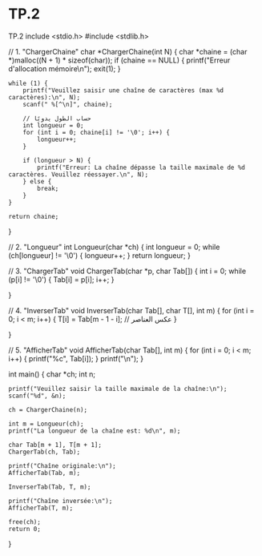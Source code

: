 # TP.2
TP.2
include <stdio.h>
#include <stdlib.h>

// 1. "ChargerChaine"
char *ChargerChaine(int N) {
    char *chaine = (char *)malloc((N + 1) * sizeof(char));
    if (chaine == NULL) {
        printf("Erreur d'allocation mémoire\n");
        exit(1);
    }

    while (1) {
        printf("Veuillez saisir une chaîne de caractères (max %d caractères):\n", N);
        scanf(" %[^\n]", chaine);

        // حساب الطول يدويًا
        int longueur = 0;
        for (int i = 0; chaine[i] != '\0'; i++) {
            longueur++;
        }

        if (longueur > N) {
            printf("Erreur: La chaîne dépasse la taille maximale de %d caractères. Veuillez réessayer.\n", N);
        } else {
            break;
        }
    }

    return chaine;
}

// 2. "Longueur"
int Longueur(char *ch) {
    int longueur = 0;
    while (ch[longueur] != '\0') {
        longueur++;
    }
    return longueur;
}

// 3. "ChargerTab"
void ChargerTab(char *p, char Tab[]) {
    int i = 0;
    while (p[i] != '\0') {
        Tab[i] = p[i];
        i++;
    }

}

// 4. "InverserTab"
void InverserTab(char Tab[], char T[], int m) {
    for (int i = 0; i < m; i++) {
        T[i] = Tab[m - 1 - i]; // عكس العناصر
    }
   
}

// 5. "AfficherTab"
void AfficherTab(char Tab[], int m) {
    for (int i = 0; i < m; i++) {
        printf("%c", Tab[i]);
    }
    printf("\n");
}

int main() {
    char *ch;
    int n;

    printf("Veuillez saisir la taille maximale de la chaîne:\n");
    scanf("%d", &n);

    ch = ChargerChaine(n);

    int m = Longueur(ch);
    printf("La longueur de la chaîne est: %d\n", m);

    char Tab[m + 1], T[m + 1];
    ChargerTab(ch, Tab);

    printf("Chaîne originale:\n");
    AfficherTab(Tab, m);

    InverserTab(Tab, T, m);

    printf("Chaîne inversée:\n");
    AfficherTab(T, m);

    free(ch);
    return 0;
}
